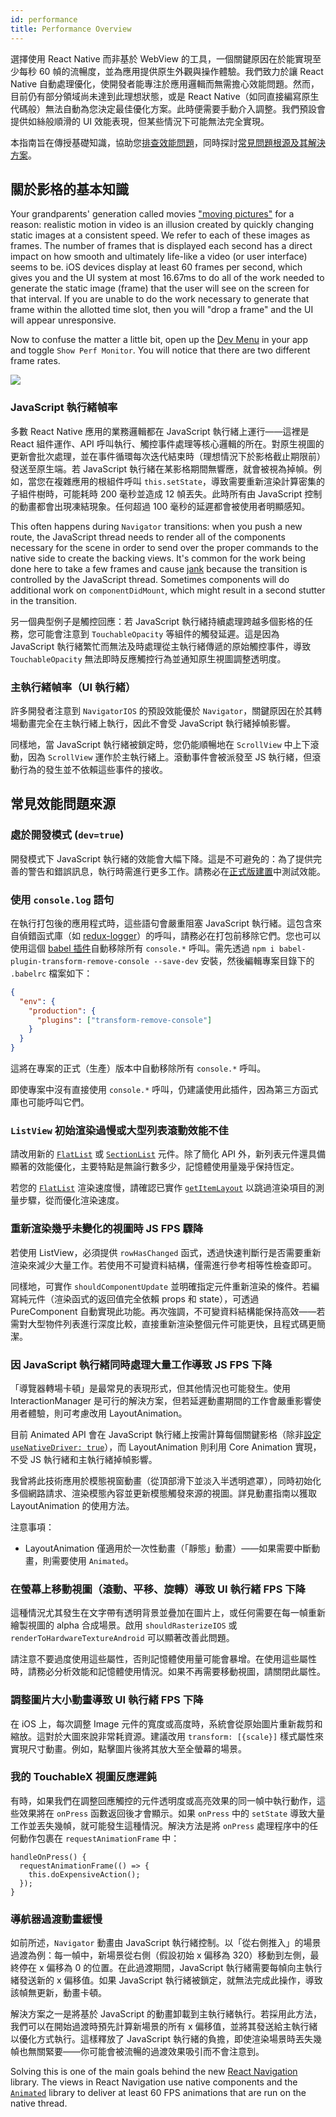 ```yaml
---
id: performance
title: Performance Overview
---
```


選擇使用 React Native 而非基於 WebView 的工具，一個關鍵原因在於能實現至少每秒 60 幀的流暢度，並為應用提供原生外觀與操作體驗。我們致力於讓 React Native 自動處理優化，使開發者能專注於應用邏輯而無需擔心效能問題。然而，目前仍有部分領域尚未達到此理想狀態，或是 React Native（如同直接編寫原生代碼般）無法自動為您決定最佳優化方案。此時便需要手動介入調整。我們預設會提供如絲般順滑的 UI 效能表現，但某些情況下可能無法完全實現。

本指南旨在傳授基礎知識，協助您[排查效能問題](profiling.md)，同時探討[常見問題根源及其解決方案](performance.md#common-sources-of-performance-problems)。

## 關於影格的基本知識

Your grandparents' generation called movies ["moving pictures"](https://www.youtube.com/watch?v=F1i40rnpOsA) for a reason: realistic motion in video is an illusion created by quickly changing static images at a consistent speed. We refer to each of these images as frames. The number of frames that is displayed each second has a direct impact on how smooth and ultimately life-like a video (or user interface) seems to be. iOS devices display at least 60 frames per second, which gives you and the UI system at most 16.67ms to do all of the work needed to generate the static image (frame) that the user will see on the screen for that interval. If you are unable to do the work necessary to generate that frame within the allotted time slot, then you will "drop a frame" and the UI will appear unresponsive.

Now to confuse the matter a little bit, open up the [Dev Menu](debugging.md#opening-the-dev-menu) in your app and toggle `Show Perf Monitor`. You will notice that there are two different frame rates.

![](/docs/assets/PerfUtil.png)

### JavaScript 執行緒幀率

多數 React Native 應用的業務邏輯都在 JavaScript 執行緒上運行——這裡是 React 組件運作、API 呼叫執行、觸控事件處理等核心邏輯的所在。對原生視圖的更新會批次處理，並在事件循環每次迭代結束時（理想情況下於影格截止期限前）發送至原生端。若 JavaScript 執行緒在某影格期間無響應，就會被視為掉幀。例如，當您在複雜應用的根組件呼叫 `this.setState`，導致需要重新渲染計算密集的子組件樹時，可能耗時 200 毫秒並造成 12 幀丟失。此時所有由 JavaScript 控制的動畫都會出現凍結現象。任何超過 100 毫秒的延遲都會被使用者明顯感知。

This often happens during `Navigator` transitions: when you push a new route, the JavaScript thread needs to render all of the components necessary for the scene in order to send over the proper commands to the native side to create the backing views. It's common for the work being done here to take a few frames and cause [jank](https://jankfree.org/) because the transition is controlled by the JavaScript thread. Sometimes components will do additional work on `componentDidMount`, which might result in a second stutter in the transition.

另一個典型例子是觸控回應：若 JavaScript 執行緒持續處理跨越多個影格的任務，您可能會注意到 `TouchableOpacity` 等組件的觸發延遲。這是因為 JavaScript 執行緒繁忙而無法及時處理從主執行緒傳遞的原始觸控事件，導致 `TouchableOpacity` 無法即時反應觸控行為並通知原生視圖調整透明度。

### 主執行緒幀率（UI 執行緒）

許多開發者注意到 `NavigatorIOS` 的預設效能優於 `Navigator`，關鍵原因在於其轉場動畫完全在主執行緒上執行，因此不會受 JavaScript 執行緒掉幀影響。

同樣地，當 JavaScript 執行緒被鎖定時，您仍能順暢地在 `ScrollView` 中上下滾動，因為 `ScrollView` 運作於主執行緒上。滾動事件會被派發至 JS 執行緒，但滾動行為的發生並不依賴這些事件的接收。

## 常見效能問題來源

### 處於開發模式 (`dev=true`)

開發模式下 JavaScript 執行緒的效能會大幅下降。這是不可避免的：為了提供完善的警告和錯誤訊息，執行時需進行更多工作。請務必在[正式版建置](running-on-device.md#building-your-app-for-production)中測試效能。

### 使用 `console.log` 語句

在執行打包後的應用程式時，這些語句會嚴重阻塞 JavaScript 執行緒。這包含來自偵錯函式庫（如 [redux-logger](https://github.com/evgenyrodionov/redux-logger)）的呼叫，請務必在打包前移除它們。您也可以使用這個 [babel 插件](https://babeljs.io/docs/plugins/transform-remove-console/)自動移除所有 `console.*` 呼叫。需先透過 `npm i babel-plugin-transform-remove-console --save-dev` 安裝，然後編輯專案目錄下的 `.babelrc` 檔案如下：

```json
{
  "env": {
    "production": {
      "plugins": ["transform-remove-console"]
    }
  }
}
```

這將在專案的正式（生產）版本中自動移除所有 `console.*` 呼叫。

即使專案中沒有直接使用 `console.*` 呼叫，仍建議使用此插件，因為第三方函式庫也可能呼叫它們。

### `ListView` 初始渲染過慢或大型列表滾動效能不佳

請改用新的 [`FlatList`](flatlist.md) 或 [`SectionList`](sectionlist.md) 元件。除了簡化 API 外，新列表元件還具備顯著的效能優化，主要特點是無論行數多少，記憶體使用量幾乎保持恆定。

若您的 [`FlatList`](flatlist.md) 渲染速度慢，請確認已實作 [`getItemLayout`](flatlist.md#getitemlayout) 以跳過渲染項目的測量步驟，從而優化渲染速度。

### 重新渲染幾乎未變化的視圖時 JS FPS 驟降

若使用 ListView，必須提供 `rowHasChanged` 函式，透過快速判斷行是否需要重新渲染來減少大量工作。若使用不可變資料結構，僅需進行參考相等性檢查即可。

同樣地，可實作 `shouldComponentUpdate` 並明確指定元件重新渲染的條件。若編寫純元件（渲染函式的返回值完全依賴 props 和 state），可透過 PureComponent 自動實現此功能。再次強調，不可變資料結構能保持高效——若需對大型物件列表進行深度比較，直接重新渲染整個元件可能更快，且程式碼更簡潔。

### 因 JavaScript 執行緒同時處理大量工作導致 JS FPS 下降

「導覽器轉場卡頓」是最常見的表現形式，但其他情況也可能發生。使用 InteractionManager 是可行的解決方案，但若延遲動畫期間的工作會嚴重影響使用者體驗，則可考慮改用 LayoutAnimation。

目前 Animated API 會在 JavaScript 執行緒上按需計算每個關鍵影格（除非[設定 `useNativeDriver: true`](/blog/2017/02/14/using-native-driver-for-animated#how-do-i-use-this-in-my-app)），而 LayoutAnimation 則利用 Core Animation 實現，不受 JS 執行緒和主執行緒掉幀影響。

我曾將此技術應用於模態視窗動畫（從頂部滑下並淡入半透明遮罩），同時初始化多個網路請求、渲染模態內容並更新模態觸發來源的視圖。詳見動畫指南以獲取 LayoutAnimation 的使用方法。

注意事項：

- LayoutAnimation 僅適用於一次性動畫（「靜態」動畫）——如果需要中斷動畫，則需要使用 `Animated`。

### 在螢幕上移動視圖（滾動、平移、旋轉）導致 UI 執行緒 FPS 下降

這種情況尤其發生在文字帶有透明背景並疊加在圖片上，或任何需要在每一幀重新繪製視圖的 alpha 合成場景。啟用 `shouldRasterizeIOS` 或 `renderToHardwareTextureAndroid` 可以顯著改善此問題。

請注意不要過度使用這些屬性，否則記憶體使用量可能會暴增。在使用這些屬性時，請務必分析效能和記憶體使用情況。如果不再需要移動視圖，請關閉此屬性。

### 調整圖片大小動畫導致 UI 執行緒 FPS 下降

在 iOS 上，每次調整 Image 元件的寬度或高度時，系統會從原始圖片重新裁剪和縮放。這對於大圖來說非常耗資源。建議改用 `transform: [{scale}]` 樣式屬性來實現尺寸動畫。例如，點擊圖片後將其放大至全螢幕的場景。

### 我的 TouchableX 視圖反應遲鈍

有時，如果我們在調整回應觸控的元件透明度或高亮效果的同一幀中執行動作，這些效果將在 `onPress` 函數返回後才會顯示。如果 `onPress` 中的 `setState` 導致大量工作並丟失幾幀，就可能發生這種情況。解決方法是將 `onPress` 處理程序中的任何動作包裹在 `requestAnimationFrame` 中：

```tsx
handleOnPress() {
  requestAnimationFrame(() => {
    this.doExpensiveAction();
  });
}
```

### 導航器過渡動畫緩慢

如前所述，`Navigator` 動畫由 JavaScript 執行緒控制。以「從右側推入」的場景過渡為例：每一幀中，新場景從右側（假設初始 x 偏移為 320）移動到左側，最終停在 x 偏移為 0 的位置。在此過渡期間，JavaScript 執行緒需要每幀向主執行緒發送新的 x 偏移值。如果 JavaScript 執行緒被鎖定，就無法完成此操作，導致該幀無更新，動畫卡頓。

解決方案之一是將基於 JavaScript 的動畫卸載到主執行緒執行。若採用此方法，我們可以在開始過渡時預先計算新場景的所有 x 偏移值，並將其發送給主執行緒以優化方式執行。這樣釋放了 JavaScript 執行緒的負擔，即使渲染場景時丟失幾幀也無關緊要——你可能會被流暢的過渡效果吸引而不會注意到。

Solving this is one of the main goals behind the new [React Navigation](navigation.md) library. The views in React Navigation use native components and the [`Animated`](animated.md) library to deliver at least 60 FPS animations that are run on the native thread.